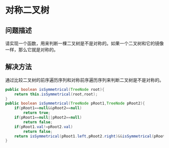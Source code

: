 # 对称二叉树
## 问题描述
请实现一个函数，用来判断一棵二叉树是不是对称的。如果一个二叉树和它的镜像一样，那么它就是对称的。
## 解决方法
通过比较二叉树的前序遍历序列和对称前序遍历序列来判断二叉树是不是对称的。
```java
public boolean isSymmetrical(TreeNode root){
    return this.isSymmetrical(root,root);
}
public boolean isSymmetrical(TreeNode pRoot1,TreeNode pRoot2){
    if(pRoot1==null&&pRoot2==null)
        return true;
    if(pRoot1==null||pRoot2==null)
        return false;
    if(pRoot1.val!=pRoot2.val)
        return false;
    return isSymmetrical(pRoot1.left,pRoot2.right)&&isSymmetrical(pRoot1.right,pRoot2.left);
}
```
